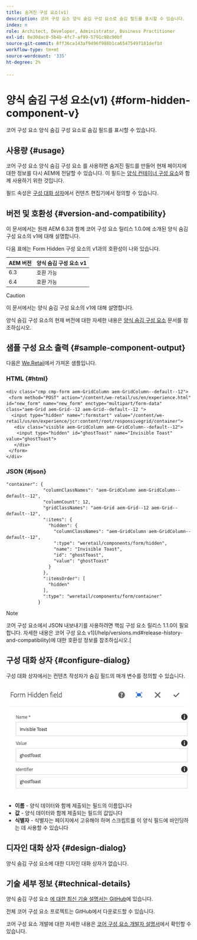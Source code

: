 ```yaml
---
title: 숨겨진 구성 요소(v1)
description: 코어 구성 요소 양식 숨김 구성 요소로 숨김 필드를 표시할 수 있습니다.
index: n
role: Architect, Developer, Administrator, Business Practitioner
exl-id: 8e30dac0-5b4b-4fc7-af99-5791c98c90bf
source-git-commit: 8ff36ca143af9496f988b1ca65475497181def1d
workflow-type: tm+mt
source-wordcount: '335'
ht-degree: 2%

---
```


# 양식 숨김 구성 요소(v1) {#form-hidden-component-v}

코어 구성 요소 양식 숨김 구성 요소로 숨김 필드를 표시할 수 있습니다.

## 사용량 {#usage}

코어 구성 요소 양식 숨김 구성 요소 를 사용하면 숨겨진 필드를 만들어 현재 페이지에 대한 정보를 다시 AEM에 전달할 수 있습니다. 이 필드는 [양식 컨테이너 구성 요소](form-container-v1.md)와 함께 사용하기 위한 것입니다.

필드 속성은 [구성 대화 상자](#configure-dialog)에서 컨텐츠 편집기에서 정의할 수 있습니다.

## 버전 및 호환성 {#version-and-compatibility}

이 문서에서는 원래 AEM 6.3과 함께 코어 구성 요소 릴리스 1.0.0에 소개된 양식 숨김 구성 요소의 v1에 대해 설명합니다.

다음 표에는 Form Hidden 구성 요소의 v1과의 호환성이 나와 있습니다.

| AEM 버전 | 양식 숨김 구성 요소 v1 |
|--- |--- |
| 6.3 | 호환 가능 |
| 6.4 | 호환 가능 |

>[!CAUTION]
>
>이 문서에서는 양식 숨김 구성 요소의 v1에 대해 설명합니다.
>
>양식 숨김 구성 요소의 현재 버전에 대한 자세한 내용은 [양식 숨김 구성 요소](/help/components/forms/form-hidden.md) 문서를 참조하십시오.

## 샘플 구성 요소 출력 {#sample-component-output}

다음은 [We.Retail](https://helpx.adobe.com/experience-manager/6-4/sites/developing/using/we-retail.html)에서 가져온 샘플입니다.

### HTML {#html}

```
<div class="cmp cmp-form aem-GridColumn aem-GridColumn--default--12">
 <form method="POST" action="/content/we-retail/us/en/experience.html" id="new_form" name="new_form" enctype="multipart/form-data" class="aem-Grid aem-Grid--12 aem-Grid--default--12 ">
  <input type="hidden" name=":formstart" value="/content/we-retail/us/en/experience/jcr:content/root/responsivegrid/container">
   <div class="visible aem-GridColumn aem-GridColumn--default--12">
    <input type="hidden" id="ghostToast" name="Invisible Toast" value="ghostToast">
   </div>
 </form>
</div>
```

### JSON {#json}

```
"container": {
              "columnClassNames": "aem-GridColumn aem-GridColumn--default--12",
              "columnCount": 12,
              "gridClassNames": "aem-Grid aem-Grid--12 aem-Grid--default--12",
              ":items": {
                "hidden": {
                  "columnClassNames": "aem-GridColumn aem-GridColumn--default--12",
                  ":type": "weretail/components/form/hidden",
                  "name": "Invisible Toast",
                  "id": "ghostToast",
                  "value": "ghostToast"
                }
              },
              ":itemsOrder": [
                "hidden"
              ],
              ":type": "weretail/components/form/container"
            }
```

>[!NOTE]
>
>코어 구성 요소에서 JSON 내보내기를 사용하려면 핵심 구성 요소 릴리스 1.1.0이 필요합니다. 자세한 내용은 코어 구성 요소 v1](/help/versions.md#release-history-and-compatibility)에 대한 호환성 정보를 참조하십시오.[

## 구성 대화 상자 {#configure-dialog}

구성 대화 상자에서는 컨텐츠 작성자가 숨김 필드의 매개 변수를 정의할 수 있습니다.

![](/help/assets/chlimage_1-26.png)

* **이름**  - 양식 데이터와 함께 제출되는 필드의 이름입니다
* **값**  - 양식 데이터와 함께 제출되는 필드의 값입니다
* **식별자**  - 식별자는 페이지에서 고유해야 하며 스크립트를 이 양식 필드에 바인딩하는 데 사용할 수 있습니다

## 디자인 대화 상자 {#design-dialog}

양식 숨김 구성 요소에 대한 디자인 대화 상자가 없습니다.

## 기술 세부 정보 {#technical-details}

양식 숨김 구성 요소 [에 대한 최신 기술 설명서는 GitHub](https://github.com/adobe/aem-core-wcm-components/tree/master/content/src/content/jcr_root/apps/core/wcm/components/form/hidden/v1/hidden)에 있습니다.

전체 코어 구성 요소 프로젝트는 GitHub에서 다운로드할 수 있습니다.

코어 구성 요소 개발에 대한 자세한 내용은 [코어 구성 요소 개발자 설명서](/help/developing/overview.md)에서 확인할 수 있습니다.

